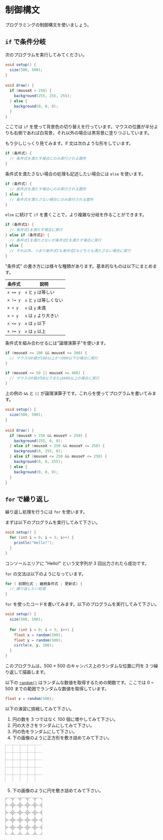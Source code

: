 # 制御構文

プログラミングの制御構文を使いましょう。

## `if` で条件分岐

次のプログラムを実行してみてください。

```java
void setup() {
  size(500, 500);
}

void draw() {
  if (mouseX > 250) {
    background(255, 255, 255);
  } else {
    background(0, 0, 0);
  }
}
```

ここでは `if` を使って背景色の切り替えを行っています。マウスの位置が半分よりも右側であれば白背景，それ以外の場合は黒背景に塗りつぶしています。

もう少しじっくり見てみます。if 文は次のような形をしています。

```java
if (条件式) {
  // 条件式を満たす場合にのみ実行される箇所
}
```

条件式を満たさない場合の処理も記述したい場合には `else` を使います。

```java
if (条件式) {
  // 条件式を満たす場合にのみ実行される箇所
} else {
  // 条件式を満たさない場合にのみ実行される箇所
}
```

`else` に続けて `if` を書くことで，より複雑な分岐を作ることができます。

```java
if (条件式1) {
  // 条件式1を満たす場合に実行
} else if (条件式2) {
  // 条件式1を満たさないが条件式2を満たす場合に実行
} else {
  // それ以外，つまり条件式1も条件式2もどちらも満たさない場合に実行
}
```

"条件式" の書き方には様々な種類があります。基本的なものは以下にまとめます。

| 条件式   | 説明                    |
| -------- | ----------------------- |
| `x == y` | `x` と `y` は等しい     |
| `x != y` | `x` と `y` は等しくない |
| `x < y`  | `x` は `y` 未満         |
| `x > y`  | `x` は `y` より大きい   |
| `x <= y` | `x` は `y` 以下         |
| `x >= y` | `x` は `y` 以上         |

条件式を組み合わせるには"論理演算子"を使います。

```java
if (mouseX >= 100 && mouseX <= 300) {
  // マウスのX値が100以上かつ300以下の場合に実行
}
```

```java
if (mouseX <= 50 || mouseX >= 400) {
  // マウスのX値が50以下または400以上の場合に実行
}
```

上の例の `&&` と `||` が論理演算子です。これらを使ってプログラムを書いてみます。

```java
void setup() {
  size(500, 500);
}

void draw() {
  if (mouseX > 250 && mouseY > 250) {
    background(255, 0, 0);
  } else if (mouseX > 250 && mouseY <= 250) {
    background(0, 255, 0);
  } else if (mouseX <= 250 && mouseY <= 250) {
    background(0, 0, 255);
  } else {
    background(0, 0, 0);
  }
}
```

## `for` で繰り返し

繰り返し処理を行うには `for` を使います。

まずは以下のプログラムを実行してみて下さい。

```java
void setup() {
  for (int i = 0; i < 3; i++) {
    println("Hello!");
  }
}
```

コンソールエリアに "Hello!" という文字列が 3 回出力されたら成功です。

`for` の文法は以下のようになっています。

```java
for ( 初期化式 ; 継続条件式 ; 更新式) {
  // 繰り返したい処理
}
```

`for` を使ったコードを書いてみます。以下のプログラムを実行してみて下さい。

```java
void setup() {
  size(500, 500);

  for (int i = 0; i < 3; i++) {
    float x = random(500);
    float y = random(500);
    circle(x, y, 100);
  }
}
```

このプログラムは，500 × 500 のキャンバス上のランダムな位置に円を 3 つ繰り返して描画します。

以下の [`random()`](https://processing.org/reference/random_.html) はランダムな数値を取得するための関数です。ここでは 0 ~ 500 までの範囲でランダムな数値を取得しています。

```java
float x = random(500);
```

以下の演習に挑戦してみて下さい。

1. 円の数を 3 つではなく 100 個に増やしてみて下さい。
2. 円の大きさをランダムにしてみて下さい。
3. 円の色をランダムにして下さい。
4. 下の画像のように正方形を敷き詰めてみて下さい。

<img src="../assets/images/grid.png" alt="grid" width="120px">

5. 下の画像のように円を敷き詰めてみて下さい。

<img src="../assets/images/circles.png" alt="circles" width="120px">
